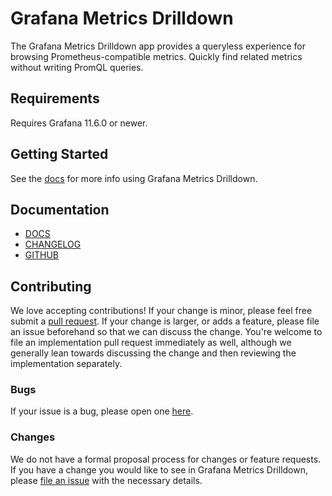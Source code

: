 # Grafana Metrics Drilldown

The Grafana Metrics Drilldown app provides a queryless experience for browsing Prometheus-compatible metrics. Quickly find related metrics without writing PromQL queries.

## Requirements

Requires Grafana 11.6.0 or newer.

## Getting Started

See the [docs](https://grafana.com/docs/grafana-cloud/visualizations/simplified-exploration/metrics/) for more info using Grafana Metrics Drilldown.

## Documentation

- [DOCS](https://grafana.com/docs/grafana-cloud/visualizations/simplified-exploration/metrics)
- [CHANGELOG](https://github.com/grafana/metrics-drilldown/releases)
- [GITHUB](https://github.com/grafana/metrics-drilldown)

## Contributing

We love accepting contributions! If your change is minor, please feel free submit a [pull request](https://help.github.com/articles/about-pull-requests/). If your change is larger, or adds a feature, please file an issue beforehand so that we can discuss the change. You're welcome to file an implementation pull request immediately as well, although we generally lean towards discussing the change and then reviewing the implementation separately.

### Bugs

If your issue is a bug, please open one [here](https://github.com/grafana/metrics-drilldown/issues/new).

### Changes

We do not have a formal proposal process for changes or feature requests. If you have a change you would like to see in Grafana Metrics Drilldown, please [file an issue](https://github.com/grafana/metrics-drilldown/issues/new) with the necessary details.